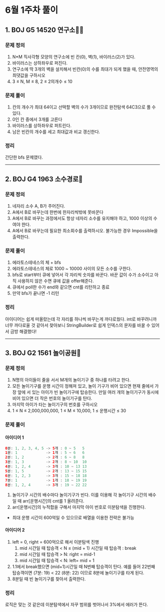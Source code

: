 # 6월 1주차 풀이
## 1. BOJ G5 14520 연구소👩‍🔬
### 문제 정의

1. N*M 직사각형 모양의 연구소에 빈 칸(0), 벽(1), 바이러스(2)가 있다.
2. 바이러스는 상하좌우로 퍼진다.
3. 연구소에 딱 3개의 벽을 설치해서 빈칸(0)의 수를 최대가 되게 했을 때, 안전영역의 최댓값을 구하시오
4. 3 ≤ N, M ≤ 8, 2 ≤ 2의개수 ≤ 10

### 문제 풀이
1. 칸의 개수가 최대 64이고 선택할 벽의 수가 3개이므로 완전탐색 64C3으로 풀 수 있다.
2. 0인 칸 중에서 3개를 고른다
3. 바이러스를 상하좌우로 퍼트린다.
4. 남은 빈칸의 개수를 세고 최대값과 비교 갱신한다.
   
### 정리
간단한 bfs 문제였다.

----

## 2. BOJ G4 1963 소수경로🧭
### 문제 정의

1. 네자리  소수 A, B가 주어진다. 
2. A에서 B로 바꾸는데 한번에 한자리씩밖에 못바꾼다 
3. A에서 B로 바꾸는 과정에서도 항상 네자리 소수를 유지해야 하고,  1000 이상의 수여야 한다.
4. A에서 B로 바꾸는데 필요한 최소회수를 출력하시오. 불가능한 경우 Impossible을 출력한다.

### 문제 풀이

1. 에라토스테네스의 체 + bfs
2. 에라토스테네스의 체로 1000 ~ 10000  사이의 모든  소수를 구한다.
3. bfs로 start부터 큐에 넣어서 각 자리씩 숫자를 바꾼다. 바꾼 값이 수가 소수이고 아직 사용하지 않은 수면 큐에 값을 offer해준다.
4. 큐에서 poll한 수가 end와 같으면 cnt를 리턴하고 종료
5. 만약 bfs가 끝나면 -1 리턴

### 정리

아이디어는 쉽게 떠올랐는데 각 자리를 하나씩 바꾸는게 까다로웠다. int로 바꾸려니까 너무 까다로울 것 같아서 찾아보니 StringBuilder로 쉽게 인덱스의 문자를 바꿀 수 있어서 금방 해결했다!

---
## 3. BOJ G2 1561 놀이공원🎡
### 문제 정의

1. N명의 아이들이 줄을 서서 M개의 놀이기구 중 하나를 타려고 한다.
2. 모든 놀이기구를 운행 시간이 정해져 있고, 놀이 기구가 비어 있으면 현재 줄에서 가장 앞에 서 있는 아이가 빈 놀이기구에 탑승한다. 만일 여러 개의 놀이기구가 동시에 비어 있으면 더 작은 번호의 놀이기구를 탄다.
3. 마지막 아이가 타는 놀이기구의 번호를 구하시오
4. 1 ≤ N ≤ 2,000,000,000, 1 ≤ M ≤ 10,000, 1 ≤ 운행시간 ≤ 30

### 문제 풀이
#### 아이디어 1

```java
0분: 1, 2, 3, 4, 5 -> 5개 : 0 ~ 5   5
1분: 1             -> 1개 : 5 ~ 6   6
2분: 1, 2          -> 2개 : 6 ~ 8   8
3분: 1, 3          -> 2개 : 8 ~ 10  10
4분: 1, 2, 4       -> 3개 : 10 ~ 13 13
5분: 1, 5          -> 2개 : 13 ~ 15 15
6분: 1, 2, 3       -> 3개 : 15 ~ 18 18
7분: 1             -> 1개 : 18 ~ 19 19
8분: 1, 2, 4       -> 3개 : 19 ~ 22 22
```

1. 놀이기구 시간의 배수마다 놀이기구가 빈다.  이를 이용해 각 놀이기구 시간의 배수일 때  arr[운행시간]의 cnt를 1 올려준다.
2. arr[운행시간]의 누적합을 구해서 마지막 아이 번호로 이분탐색을 진행한다.
- 최대 운행 시간이 600억일 수 있으므로 배열을 이용한 전략은 불가능

#### 아이디어 2

1. left = 0, right = 600억으로 해서 이분탐색 진행
    1. mid 시간일 때 탑승객 < N ≤ (mid + 1) 시간일 때 탑승객 : break
    2. mid  시간일 때 탑승객 > N: right = mid-1
    3. mid 시간일 때 탑승객 < N: left= mid + 1
2. 1.1에서 break했으면 (mid+1)시간일 때 N번째 탑승객이 탄다. 예를 들어 22번째 탑승객이면 (7분: 19) < 22  (8분: 22) 이므로 8분에 놀이기구를 타게 된다.
3. 8분일 때 빈 놀이기구를 찾아서 출력한다.

### 정리

로직은 맞는 것 같은데 이분탐색에서 자꾸 범위를 벗어나서 3%에서 에러가 뜬다.